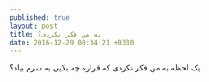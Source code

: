 ```yaml
---
published: true
layout: post
title: به من فکر نکردی؟
date: 2016-12-29 00:34:21 +0330
---
```

یک لحظه به من فکر نکردی که قراره چه بلایی به سرم بیاد؟

